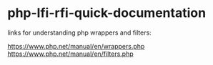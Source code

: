 # php-lfi-rfi-quick-documentation

links for understanding php wrappers and filters:

https://www.php.net/manual/en/wrappers.php
https://www.php.net/manual/en/filters.php
